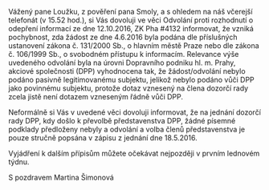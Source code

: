 Vážený pane Loužku,
z pověření pana Smoly, a s ohledem na náš včerejší telefonát (v 15.52 hod.), si Vás dovoluji ve věci Odvolání proti rozhodnutí o odepření informací ze dne 12.10.2016, ZK Pha #4132 informovat, že vzniká pochybnost, zda žádost ze dne 4.6.2016 byla podána dle příslušných ustanovení zákona č. 131/2000 Sb., o hlavním městě Praze nebo dle zákona č. 106/1999 Sb., o svobodném přístupu k informacím.
Relevance výše uvedeného odvolání byla na úrovni Dopravního podniku hl. m. Prahy, akciové společnosti (DPP) vyhodnocena tak, že žádost/odvolání nebylo podáno pasivně legitimovanému subjektu, jelikož nebylo podáno vůči DPP jako povinnému subjektu, protože dotaz vznesený na člena dozorčí rady zcela jistě není dotazem vzneseným řádně vůči DPP.
 
Neformálně si Vás v uvedené věci dovoluji informovat, že na jednání dozorčí rady DPP, kdy došlo k převolbě představenstva DPP, žádné písemné podklady předloženy nebyly a odvolání a volba členů představenstva je pouze stručně popsána v zápisu z jednání dne 18.5.2016.
 
Vyjádření k dalším přípisům můžete očekávat nejpozději v prvním lednovém týdnu.
 
S pozdravem
Martina Šimonová

